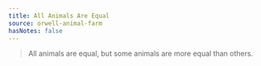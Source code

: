 ```yaml
---
title: All Animals Are Equal
source: orwell-animal-farm
hasNotes: false
---
```


> All animals are equal, but some animals are more equal than others.
